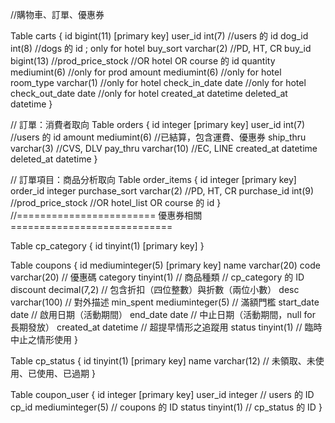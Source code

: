 //購物車、訂單、優惠券

Table carts {
  id             bigint(11) [primary key]
  user_id        int(7)       //users 的 id
  dog_id         int(8)       //dogs 的 id ; only for hotel
  buy_sort varchar(2)   //PD, HT, CR
  buy_id   bigint(13)   //prod_price_stock
                        //OR hotel OR course 的 id
  quantity       mediumint(6) //only for prod
  amount         mediumint(6) //only for hotel
  room_type      varchar(1)   //only for hotel
  check_in_date  date         //only for hotel
  check_out_date date         //only for hotel
  created_at     datetime
  deleted_at     datetime
}

// 訂單：消費者取向
Table orders {
  id           integer [primary key]
  user_id      int(7)        //users 的 id
  amount       mediumint(6)  //已結算，包含運費、優惠券
  ship_thru    varchar(3)    //CVS, DLV
  pay_thru     varchar(10)   //EC, LINE
  created_at   datetime
  deleted_at   datetime
}

// 訂單項目：商品分析取向
Table order_items {
  id            integer [primary key]
  order_id      integer
  purchase_sort varchar(2)   //PD, HT, CR
  purchase_id   int(9)       //prod_price_stock
                             //OR hotel_list OR course 的 id
}
//======================== 優惠券相關 ============================

Table cp_category {
  id tinyint(1) [primary key]
}

Table coupons {
  id         mediuminteger(5) [primary key]
  name       varchar(20)
  code       varchar(20)      // 優惠碼
  category   tinyint(1)       // 商品種類   // cp_category 的 ID
  discount   decimal(7,2)     // 包含折扣（四位整數）與折數（兩位小數）
  desc       varchar(100)     // 對外描述
  min_spent  mediuminteger(5) // 滿額門檻
  start_date date             // 啟用日期（活動期間）
  end_date   date             // 中止日期（活動期間，null for 長期發放）
  created_at datetime         // 超提早情形之追蹤用
  status     tinyint(1)       // 臨時中止之情形使用
}

Table cp_status {
  id       tinyint(1) [primary key]
  name     varchar(12)        // 未領取、未使用、已使用、已過期
}

Table coupon_user {
  id       integer [primary key]
  user_id  integer           // users 的 ID
  cp_id    mediuminteger(5)  // coupons 的 ID
  status   tinyint(1)        // cp_status 的 ID
}